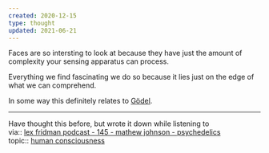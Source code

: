 ```yaml
---
created: 2020-12-15
type: thought
updated: 2021-06-21
---
```

   
Faces are so intersting to look at because they have just the amount of complexity your sensing apparatus can process.   
   
Everything we find fascinating we do so because it lies just on the edge of what we can comprehend.   
   
In some way this definitely relates to [Gödel](/not_created.md).   
   
   
---   
Have thought this before, but wrote it down while listening to    
via:: [lex fridman podcast - 145 - mathew johnson - psychedelics](/not_created.md)   
topic:: [human consciousness](./human%20consciousness.md)